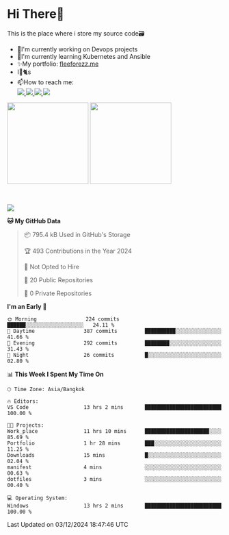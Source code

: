 # Hi There👋

This is the place where i store my source code🗃️
<ul>
    <li>🔭I'm currently working on Devops projects</li>
    <li>🌿I'm currently learning Kubernetes and Ansible</li>
    <li>✨My portfolio: <a href="https://fleeforezz.site" target="_blank">fleeforezz.me</a> </li>
    <li>I💖🐈s</li>
    <li>📫How to reach me: </li>
    <a href="https://www.facebook.com/profile.php?id=100091778170480" target="_blank">
        <img src="https://img.shields.io/badge/Facebook-1877F2?style=for-the-badge&logo=facebook&logoColor=white">
    </a>
    <a href="https://www.instagram.com/tmn_nhat/" target="_blank">
        <img src="https://img.shields.io/badge/Instagram-E4405F?style=for-the-badge&logo=instagram&logoColor=white">
    </a>
    <a href="https://www.linkedin.com/in/nh%E1%BA%ADt-tr%C6%B0%C6%A1ng-420723278/" target="_blank">
        <img src="https://img.shields.io/badge/LinkedIn-0077B5?style=for-the-badge&logo=linkedin&logoColor=white">
    </a>
    <a href="https://fleeforezz.site" target="_blank">
        <img src="https://img.shields.io/badge/🦄 Portfolio-e0e0e0?style=for-the-badge&logo=&logoColor=080A13">
    </a>
</ul>

<div>
    <img height="190em" align="center" src="https://github-readme-stats.vercel.app/api?username=Fleeforezz&show_icons=true&theme=radical" />
    <img height="190em" align="center" src="https://github-readme-stats.vercel.app/api/top-langs/?username=fleeforezz&layout=compact&theme=nightowl" />
</div>
<br></br>
<p align="left">
  <a href="https://skillicons.dev">
    <img src="https://skillicons.dev/icons?i=aws,git,kubernetes,docker,terraform,jenkins,gitlab,ansible,grafana,bash,nginx" />
  </a>
</p>

<!--START_SECTION:waka-->
**🐱 My GitHub Data** 

> 📦 795.4 kB Used in GitHub's Storage 
 > 
> 🏆 493 Contributions in the Year 2024
 > 
> 🚫 Not Opted to Hire
 > 
> 📜 20 Public Repositories 
 > 
> 🔑 0 Private Repositories 
 > 
**I'm an Early 🐤** 

```text
🌞 Morning                224 commits         ██████░░░░░░░░░░░░░░░░░░░   24.11 % 
🌆 Daytime                387 commits         ██████████░░░░░░░░░░░░░░░   41.66 % 
🌃 Evening                292 commits         ████████░░░░░░░░░░░░░░░░░   31.43 % 
🌙 Night                  26 commits          █░░░░░░░░░░░░░░░░░░░░░░░░   02.80 % 
```


📊 **This Week I Spent My Time On** 

```text
🕑︎ Time Zone: Asia/Bangkok

🔥 Editors: 
VS Code                  13 hrs 2 mins       █████████████████████████   100.00 % 

🐱‍💻 Projects: 
Work_place               11 hrs 10 mins      █████████████████████░░░░   85.69 % 
Portfolio                1 hr 28 mins        ███░░░░░░░░░░░░░░░░░░░░░░   11.25 % 
Downloads                15 mins             █░░░░░░░░░░░░░░░░░░░░░░░░   02.04 % 
manifest                 4 mins              ░░░░░░░░░░░░░░░░░░░░░░░░░   00.63 % 
dotfiles                 3 mins              ░░░░░░░░░░░░░░░░░░░░░░░░░   00.40 % 

💻 Operating System: 
Windows                  13 hrs 2 mins       █████████████████████████   100.00 % 
```


 Last Updated on 03/12/2024 18:47:46 UTC
<!--END_SECTION:waka-->
